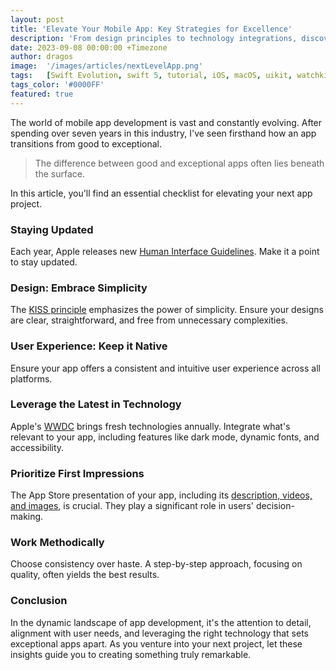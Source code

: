 ```yaml
---
layout: post
title: 'Elevate Your Mobile App: Key Strategies for Excellence'
description: 'From design principles to technology integrations, discover the essentials to enhance your mobile applications quality and performance.'
date: 2023-09-08 00:00:00 +Timezone
author: dragos
image:  '/images/articles/nextLevelApp.png'
tags:   [Swift Evolution, swift 5, tutorial, iOS, macOS, uikit, watchkit, tvos, watchos, iphone, apple]
tags_color: '#0000FF'
featured: true
---
```

The world of mobile app development is vast and constantly evolving. After spending over seven years in this industry, I've seen firsthand how an app transitions from good to exceptional.

> The difference between good and exceptional apps often lies beneath the surface.

In this article, you'll find an essential checklist for elevating your next app project.

### Staying Updated
Each year, Apple releases new [Human Interface Guidelines](https://developer.apple.com/design/human-interface-guidelines/). Make it a point to stay updated.

### Design: Embrace Simplicity
The [KISS principle](https://en.wikipedia.org/wiki/KISS_principle) emphasizes the power of simplicity. Ensure your designs are clear, straightforward, and free from unnecessary complexities.

### User Experience: Keep it Native
Ensure your app offers a consistent and intuitive user experience across all platforms.

### Leverage the Latest in Technology
Apple's [WWDC](https://developer.apple.com/wwdc19/) brings fresh technologies annually. Integrate what's relevant to your app, including features like dark mode, dynamic fonts, and accessibility.

### Prioritize First Impressions
The App Store presentation of your app, including its [description, videos, and images](https://developer.apple.com/app-store/app-previews/), is crucial. They play a significant role in users' decision-making.

### Work Methodically
Choose consistency over haste. A step-by-step approach, focusing on quality, often yields the best results.

### Conclusion
In the dynamic landscape of app development, it's the attention to detail, alignment with user needs, and leveraging the right technology that sets exceptional apps apart. As you venture into your next project, let these insights guide you to creating something truly remarkable.
